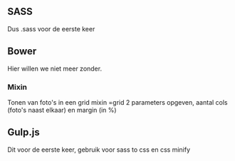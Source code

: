 ## SASS
Dus .sass voor de eerste keer

## Bower
Hier willen we niet meer zonder.

### Mixin
Tonen van foto's in een grid mixin =grid 2 parameters opgeven, aantal cols (foto's naast elkaar) en margin (in %)

## Gulp.js
Dit voor de eerste keer, gebruik voor sass to css en css minify
